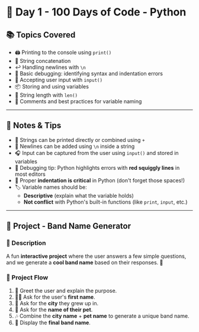 # 🎸 Day 1 - 100 Days of Code - Python

## 📚 Topics Covered

- 🖨️ Printing to the console using `print()`
- 🔗 String concatenation
- ↩️ Handling newlines with `\n`
- 🐞 Basic debugging: identifying syntax and indentation errors
- 🎤 Accepting user input with `input()`
- 📦 Storing and using variables
- 🔢 String length with `len()`
- 💬 Comments and best practices for variable naming

---

## 📝 Notes & Tips

- 🧵 Strings can be printed directly or combined using `+`
- 🔀 Newlines can be added using `\n` inside a string
- 🎧 Input can be captured from the user using `input()` and stored in variables
- 🐛 Debugging tip: Python highlights errors with **red squiggly lines** in most editors
- 📏 Proper **indentation is critical** in Python (don't forget those spaces!)
- 🏷️ Variable names should be:
    - **Descriptive** (explain what the variable holds)
    - **Not conflict** with Python's built-in functions (like `print`, `input`, etc.)

---

## 🎸 Project - Band Name Generator

### 🎯 Description
A fun **interactive project** where the user answers a few simple questions, and we generate a **cool band name** based on their responses. 🎵

### 🔄 Project Flow
1. 🎉 Greet the user and explain the purpose.
2. 🧑‍🎤 Ask for the user's **first name**.
3. 🌆 Ask for the **city** they grew up in.
4. 🐶 Ask for the **name of their pet**.
5. 🎶 Combine the **city name** + **pet name** to generate a unique band name.
6. 🎉 Display the **final band name**.

